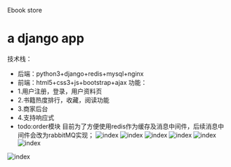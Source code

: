 Ebook store
# a django app
技术栈：
- 后端：python3+django+redis+mysql+nginx
- 前端：html5+css3+js+bootstrap+ajax
功能：
- 1.用户注册，登录，用户资料页
- 2.书籍热度排行，收藏，阅读功能
- 3.商家后台
- 4.支持响应式
- todo:order模块
目前为了方便使用redis作为缓存及消息中间件，后续消息中间件会改为rabbitMQ实现；
![index](https://github.com/ChennSun/myimg/blob/master/django/index.jpg)
![index](https://github.com/ChennSun/myimg/blob/master/django/list.jpg)
![index](https://github.com/ChennSun/myimg/blob/master/django/register.jpg)
![index](https://github.com/ChennSun/myimg/blob/master/django/login.jpg)
![index](https://github.com/ChennSun/myimg/blob/master/django/profile.jpg)
![index](https://github.com/ChennSun/myimg/blob/master/django/rank.jpg)

![index](https://github.com/ChennSun/myimg/blob/master/django/xadmin.jpg)
